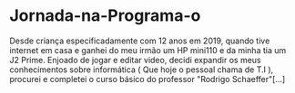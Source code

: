 # Jornada-na-Programa-o
Desde criança especificadamente com 12 anos em 2019, quando tive internet em casa e ganhei do meu irmão um HP mini110 e da minha tia um J2 Prime. Enjoado de jogar e editar video, decidi expandir os meus conhecimentos sobre informática ( Que hoje o pessoal chama de T.I ), procurei e completei o curso básico do professor "Rodrigo Schaeffer"[...]

